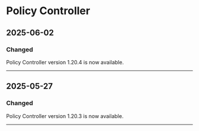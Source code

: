 # Policy Controller

## 2025-06-02

### Changed

Policy Controller version 1.20.4 is now available.

---
## 2025-05-27

### Changed

Policy Controller version 1.20.3 is now available.

---
